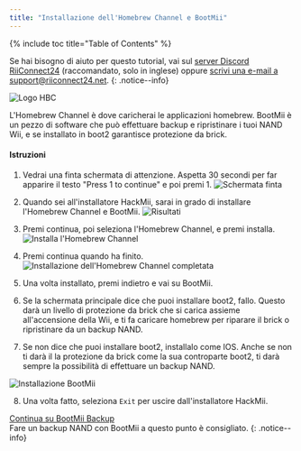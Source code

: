 ```yaml
---
title: "Installazione dell'Homebrew Channel e BootMii"
---
```


{% include toc title="Table of Contents" %}

Se hai bisogno di aiuto per questo tutorial, vai sul [server Discord RiiConnect24](https://discord.gg/b4Y7jfD) (raccomandato, solo in inglese) oppure [scrivi una e-mail a support@riiconnect24.net](mailto:support@riiconnect24.net).
{: .notice--info}

![Logo HBC](/images/hbc.png)

L'Homebrew Channel è dove caricherai le applicazioni homebrew. BootMii è un pezzo di software che può effettuare backup e ripristinare i tuoi NAND Wii, e se installato in boot2 garantisce protezione da brick.

#### Istruzioni

1. Vedrai una finta schermata di attenzione. Aspetta 30 secondi per far apparire il testo "Press 1 to continue" e poi premi 1. ![Schermata finta](/images/Wii/ScamScreen.png)

2. Quando sei all'installatore HackMii, sarai in grado di installare l'Homebrew Channel e BootMii. ![Risultati](/images/Wii/Results.png)

3. Premi continua, poi seleziona l'Homebrew Channel, e premi installa. ![Installa l'Homebrew Channel](/images/Wii/InstallHomebrewChannel.png)

4. Premi continua quando ha finito. ![Installazione dell'Homebrew Channel completata](/images/Wii/SuccessHBC.png)

5. Una volta installato, premi indietro e vai su BootMii.
6. Se la schermata principale dice che puoi installare boot2, fallo. Questo darà un livello di protezione da brick che si carica assieme all'accensione della Wii, e ti fa caricare homebrew per riparare il brick o ripristinare da un backup NAND.
7. Se non dice che puoi installare boot2, installalo come IOS. Anche se non ti darà il la protezione da brick come la sua controparte boot2, ti darà sempre la possibilità di effettuare un backup NAND.

![Installazione BootMii](/images/Wii/InstallBootMii.jpg)

8. Una volta fatto, seleziona `Exit` per uscire dall'installatore HackMii.

[Continua su BootMii Backup](bootmii)<br> Fare un backup NAND con BootMii a questo punto è consigliato.
{: .notice--info}

